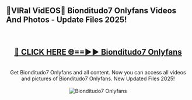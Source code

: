 <h2>🔴VIRal VidEOS🔴 Bionditudo7 Onlyfans Videos And Photos - Update Files 2025!</h2>
<br>
<div align="center">
<h2><a href="https://virallinks.top/odZfE0" rel="nofollow">🔴 CLICK HERE 🌐==►► Bionditudo7 Onlyfans</a></h2>
<br>
Get Bionditudo7 Onlyfans and all content. Now you can access all videos and pictures of Bionditudo7 Onlyfans. New Updated Files 2025!
<br>
<br>
<a href="https://virallinks.top/odZfE0" rel="nofollow" data-target="animated-image.originalLink"><img src="https://i.imgur.com/dJHk4Zq.gif)" alt="Bionditudo7 Onlyfans" style="max-width: 100%; display: inline-block;" data-target="animated-image.originalImage"></a>
</div>
<br>
